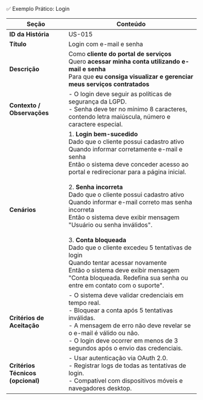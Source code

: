 
✅ Exemplo Prático: Login

| Seção                | Conteúdo                                                                 |
|-----------------------|---------------------------------------------------------------------------|
| **ID da História**    | US-015                                                                   |
| **Título**            | Login com e-mail e senha                                                 |
| **Descrição**         | Como **cliente do portal de serviços** <br> Quero **acessar minha conta utilizando e-mail e senha** <br> Para que **eu consiga visualizar e gerenciar meus serviços contratados** |
| **Contexto / Observações** | - O login deve seguir as políticas de segurança da LGPD. <br> - Senha deve ter no mínimo 8 caracteres, contendo letra maiúscula, número e caractere especial. |
| **Cenários**          | 1. **Login bem-sucedido** <br> Dado que o cliente possui cadastro ativo <br> Quando informar corretamente e-mail e senha <br> Então o sistema deve conceder acesso ao portal e redirecionar para a página inicial. <br><br> 2. **Senha incorreta** <br> Dado que o cliente possui cadastro ativo <br> Quando informar e-mail correto mas senha incorreta <br> Então o sistema deve exibir mensagem "Usuário ou senha inválidos". <br><br> 3. **Conta bloqueada** <br> Dado que o cliente excedeu 5 tentativas de login <br> Quando tentar acessar novamente <br> Então o sistema deve exibir mensagem "Conta bloqueada. Redefina sua senha ou entre em contato com o suporte". |
| **Critérios de Aceitação** | - O sistema deve validar credenciais em tempo real. <br> - Bloquear a conta após 5 tentativas inválidas. <br> - A mensagem de erro não deve revelar se o e-mail é válido ou não. <br> - O login deve ocorrer em menos de 3 segundos após o envio das credenciais. |
| **Critérios Técnicos (opcional)** | - Usar autenticação via OAuth 2.0. <br> - Registrar logs de todas as tentativas de login. <br> - Compatível com dispositivos móveis e navegadores desktop. |
